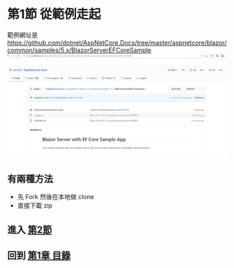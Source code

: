 # 第1節 從範例走起
範例網址是 https://github.com/dotnet/AspNetCore.Docs/tree/master/aspnetcore/blazor/common/samples/5.x/BlazorServerEFCoreSample
![img/2.PNG](img/2021-02-08/2.PNG "Sample")

## 有兩種方法
- 先 Fork 然後在本地做 clone
- 直接下載 zip 

## 進入 [第2節](A02.md)
## 回到 [第1章 目錄](Chapter01)
